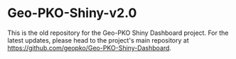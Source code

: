 # Geo-PKO-Shiny-v2.0

This is the old repository for the Geo-PKO Shiny Dashboard project. For the latest updates, please head to the project's main repository at https://github.com/geopko/Geo-PKO-Shiny-Dashboard.
